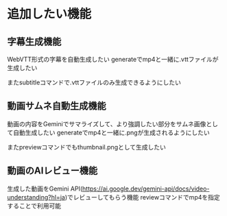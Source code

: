 # 追加したい機能

## 字幕生成機能

WebVTT形式の字幕を自動生成したい
generateでmp4と一緒に.vttファイルが生成したい

またsubtitleコマンドで.vttファイルのみ生成できるようにしたい

## 動画サムネ自動生成機能

動画の内容をGeminiでサマライズして、より強調したい部分をサムネ画像として自動生成したい
generateでmp4と一緒に.pngが生成されるようにしたい

またpreviewコマンドでもthumbnail.pngとして生成したい

## 動画のAIレビュー機能

生成した動画をGemini API(https://ai.google.dev/gemini-api/docs/video-understanding?hl=ja)でレビューしてもらう機能
reviewコマンドでmp4を指定することで利用可能
